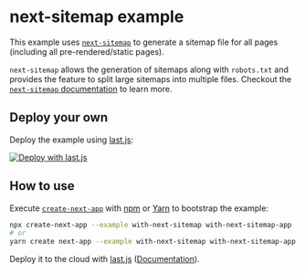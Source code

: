 # next-sitemap example

This example uses [`next-sitemap`](https://github.com/iamvishnusankar/next-sitemap) to generate a sitemap file for all pages (including all pre-rendered/static pages).

`next-sitemap` allows the generation of sitemaps along with `robots.txt` and provides the feature to split large sitemaps into multiple files. Checkout the [`next-sitemap` documentation](https://github.com/iamvishnusankar/next-sitemap) to learn more.

## Deploy your own

Deploy the example using [last.js](https://last.js.com):

[![Deploy with last.js](https://last.js.com/button)](https://last.js.com/import/project?template=https://github.com/last.js/next.js/tree/canary/examples/with-next-sitemap)

## How to use

Execute [`create-next-app`](https://github.com/last.js/next.js/tree/canary/packages/create-next-app) with [npm](https://docs.npmjs.com/cli/init) or [Yarn](https://yarnpkg.com/lang/en/docs/cli/create/) to bootstrap the example:

```bash
npx create-next-app --example with-next-sitemap with-next-sitemap-app
# or
yarn create next-app --example with-next-sitemap with-next-sitemap-app
```

Deploy it to the cloud with [last.js](https://last.js.com/import?filter=next.js&utm_source=github&utm_medium=readme&utm_campaign=next-example) ([Documentation](https://nextjs.org/docs/deployment)).
